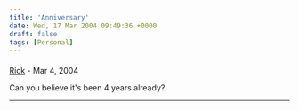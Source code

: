 ```yaml
---
title: 'Anniversary'
date: Wed, 17 Mar 2004 09:49:36 +0000
draft: false
tags: [Personal]
---
```



#### 
[Rick]( "") - <time datetime="2004-03-18 06:39:36">Mar 4, 2004</time>

Can you believe it's been 4 years already?
<hr />
